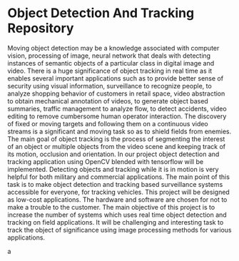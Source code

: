 # Object Detection And Tracking Repository

Moving object detection may be a knowledge associated with computer vision, processing of image, neural network that deals with detecting instances of semantic objects of a particular class in digital image and video. There is a huge significance of object tracking in real time as it enables several important applications such as to provide better sense of security using visual information, surveillance to recognize people, to analyze shopping behavior of customers in retail space, video abstraction to obtain mechanical annotation of videos, to generate object based summaries, traffic management to analyze flow, to detect accidents, video editing to remove cumbersome human operator interaction. The discovery of fixed or moving targets and following them on a continuous video streams is a significant and moving task so as to shield fields from enemies. The main goal of object tracking is the process of segmenting the interest of an object or multiple objects from the video scene and keeping track of its motion, occlusion and orientation. In our project object detection and tracking application using OpenCV blended with tensorflow will be implemented. Detecting objects and tracking while it is in motion is very helpful for both military and commercial applications. The main point of this task is to make object detection and tracking based surveillance systems accessible for everyone, for tracking vehicles. This project will be designed as low-cost applications. The hardware and software are chosen for not to make a trouble to the customer. The main objective of this project is to increase the number of systems which uses real time object detection and tracking on field applications. It will be challenging and interesting task to track the object of significance using image processing methods for various applications.


a


